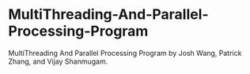 # MultiThreading-And-Parallel-Processing-Program
MultiThreading And Parallel Processing Program by Josh Wang, Patrick Zhang, and Vijay Shanmugam.
